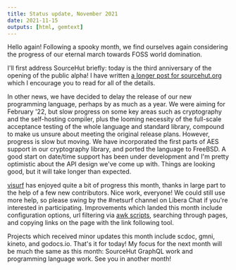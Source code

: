 ```yaml
---
title: Status update, November 2021
date: 2021-11-15
outputs: [html, gemtext]
---
```


Hello again! Following a spooky month, we find ourselves again considering the
progress of our eternal march towards FOSS world domination.

I'll first address SourceHut briefly: today is the third anniversary of the
opening of the public alpha! I have written [a longer post for sourcehut.org][0]
which I encourage you to read for all of the details.

[0]: https://sourcehut.org/blog/2021-11-15-sourcehuts-third-year/

In other news, we have decided to delay the release of our new programming
language, perhaps by as much as a year. We were aiming for February '22, but
slow progress on some key areas such as cryptography and the self-hosting
compiler, plus the looming necessity of the full-scale acceptance testing of the
whole language and standard library, compound to make us unsure about meeting
the original release plans. However, progress is slow but moving. We have
incorporated the first parts of AES support in our cryptography library, and
ported the language to FreeBSD. A good start on date/time support has been under
development and I'm pretty optimistic about the API design we've come up with.
Things are looking good, but it will take longer than expected.

[visurf](https://sr.ht/~sircmpwn/visurf) has enjoyed quite a bit of progress
this month, thanks in large part to the help of a few new contributors. Nice
work, everyone! We could still use more help, so please swing by the #netsurf
channel on Libera Chat if you're interested in participating. Improvements which
landed this month include configuration options, url filtering via [awk
scripts][1], searching through pages, and copying links on the page with the
link following tool.

[1]: https://git.sr.ht/~sircmpwn/dotfiles/tree/master/bin/urlfilter

Projects which received minor updates this month include scdoc, gmni, kineto,
and godocs.io. That's it for today! My focus for the next month will be much the
same as this month: SourceHut GraphQL work and programming language work. See
you in another month!
